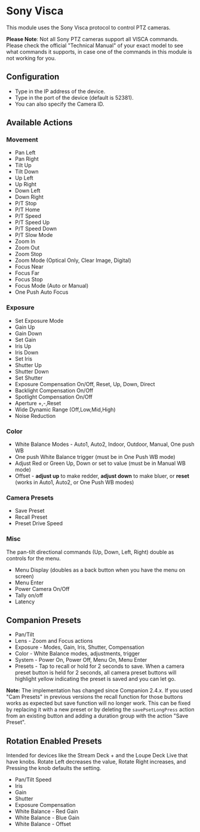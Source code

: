 # Sony Visca

This module uses the Sony Visca protocol to control PTZ cameras.

**Please Note**: Not all Sony PTZ cameras support all VISCA commands. Please check the official "Technical Manual" of your exact model to see what commands it supports, in case one of the commands in this module is not working for you.

## Configuration

- Type in the IP address of the device.
- Type in the port of the device (default is 52381).
- You can also specify the Camera ID.

## Available Actions

### Movement

- Pan Left
- Pan Right
- Tilt Up
- Tilt Down
- Up Left
- Up Right
- Down Left
- Down Right
- P/T Stop
- P/T Home
- P/T Speed
- P/T Speed Up
- P/T Speed Down
- P/T Slow Mode
- Zoom In
- Zoom Out
- Zoom Stop
- Zoom Mode (Optical Only, Clear Image, Digital)
- Focus Near
- Focus Far
- Focus Stop
- Focus Mode (Auto or Manual)
- One Push Auto Focus

### Exposure

- Set Exposure Mode
- Gain Up
- Gain Down
- Set Gain
- Iris Up
- Iris Down
- Set Iris
- Shutter Up
- Shutter Down
- Set Shutter
- Exposure Compensation On/Off, Reset, Up, Down, Direct
- Backlight Compensation On/Off
- Spotlight Compensation On/Off
- Aperture +,-,Reset
- Wide Dynamic Range (Off,Low,Mid,High)
- Noise Reduction

### Color

- White Balance Modes - Auto1, Auto2, Indoor, Outdoor, Manual, One push WB
- One push White Balance trigger (must be in One Push WB mode)
- Adjust Red or Green Up, Down or set to value (must be in Manual WB mode)
- Offset - **adjust up** to make redder, **adjust down** to make bluer, or **reset** (works in Auto1, Auto2, or One Push WB modes)

### Camera Presets

- Save Preset
- Recall Preset
- Preset Drive Speed

### Misc

The pan-tilt directional commands (Up, Down, Left, Right) double as controls for the menu.

- Menu Display (doubles as a back button when you have the menu on screen)
- Menu Enter
- Power Camera On/Off
- Tally on/off
- Latency

## Companion Presets

- Pan/Tilt
- Lens - Zoom and Focus actions
- Exposure - Modes, Gain, Iris, Shutter, Compensation
- Color - White Balance modes, adjustments, trigger
- System - Power On, Power Off, Menu On, Menu Enter
- Presets - Tap to recall or hold for 2 seconds to save. When a camera preset button is held for 2 seconds, all camera preset buttons will highlight yellow indicating the preset is saved and you can let go.

**Note:** The implementation has changed since Companion 2.4.x. If you used "Cam Presets" in previous versions the recall function for those buttons works as expected but save function will no longer work. This can be fixed by replacing it with a new preset or by deleting the `savePsetLongPress` action from an existing button and adding a duration group with the action "Save Preset".

## Rotation Enabled Presets

Intended for devices like the Stream Deck + and the Loupe Deck Live that have knobs. Rotate Left decreases the value, Rotate Right increases, and Pressing the knob defaults the setting.

- Pan/Tilt Speed
- Iris
- Gain
- Shutter
- Exposure Compensation
- White Balance - Red Gain
- White Balance - Blue Gain
- White Balance - Offset
